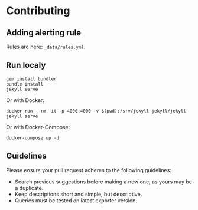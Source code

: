 
# Contributing

## Adding alerting rule

Rules are here: `_data/rules.yml`.

## Run localy

```
gem install bundler
bundle install
jekyll serve
```

Or with Docker:

```
docker run --rm -it -p 4000:4000 -v $(pwd):/srv/jekyll jekyll/jekyll jekyll serve
```

Or with Docker-Compose:

```
docker-compose up -d
```

## Guidelines

Please ensure your pull request adheres to the following guidelines:

- Search previous suggestions before making a new one, as yours may be a duplicate.
- Keep descriptions short and simple, but descriptive.
- Queries must be tested on latest exporter version.
